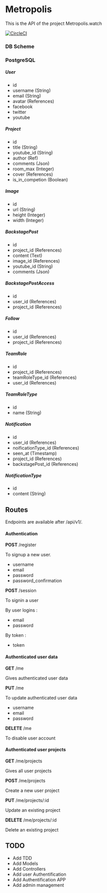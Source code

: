 # Metropolis

This is the API of the project Metropolis.watch

[![CircleCI](https://circleci.com/gh/ecolehetic/metropolis.svg?style=shield&circle-token=1ac6c35bd7aad3e49cb3f21bc5e36d7f4105c059)](https://circleci.com/gh/ecolehetic/metropolis)

### DB Scheme
### PostgreSQL

##### User
* id
* username (String)
* email (String)
* avatar (References)
* facebook
* twitter
* youtube

##### Project
* id
* title (String)
* youtube_id (String)
* author (Ref)
* comments (Json)
* room_max (Integer)
* cover (References)
* is_in_competion (Boolean)

##### Image
* id
* url (String)
* height (Integer)
* width (Integer)

##### BackstagePost
* id
* project_id (References)
* content (Text)
* image_id (References)
* youtube_id (String)
* comments (Json)

##### BackstagePostAccess
* id
* user_id (References)
* project_id (References)

##### Follow
* id
* user_id (References)
* project_id (References)

##### TeamRole
* id
* project_id (References)
* teamRoleType_id (References)
* user_id (References)

##### TeamRoleType
* id
* name (String)

##### Notification
* id
* user_id (References)
* noificationType_id (References)
* seen_at (Timestamp)
* project_id (References)
* backstagePost_id (References)

##### NotificationType
* id
* content (String)

## Routes
Endpoints are available after /api/v1/.
#### Authentication
**POST**	/register

To signup a new user.

*  username
* email
* password
* password_confirmation

**POST** /session

To  signin a user

By user logins :

* email
* password

By token :

* token

#### Authenticated user data

**GET** /me

Gives authenticated user data

**PUT** /me

To update authenticated user data

* username
* email
* password

**DELETE** /me

To disable user account

#### Authenticated user projects

**GET** /me/projects

Gives all user projects

**POST** /me/projects

Create a new user project

**PUT** /me/projects/:id

Update an existing project

**DELETE** /me/projects/:id

Delete an existing project

## TODO
* Add TDD
* Add Models
* Add Controllers
* Add user Authentification
* Add Authentification APP
* Add admin management
